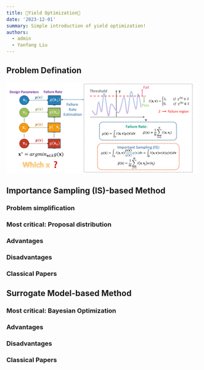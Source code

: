 ```yaml
---
title: 💖Yield Optimization🌟
date: '2023-12-01'
summary: Simple introduction of yield optimization!
authors:
  - admin
  - Yanfang Liu
---
```



## Problem Defination

![image-20231202004242750](image-20231202004242750.png)    



## Importance Sampling (IS)-based Method

### Problem simplification



### Most critical: Proposal distribution



### Advantages

### Disadvantages

### Classical Papers

## Surrogate Model-based Method

### Most critical:  Bayesian Optimization

### Advantages

### Disadvantages

### Classical Papers

